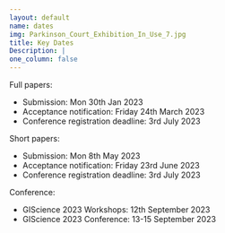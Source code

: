```yaml
---
layout: default
name: dates
img: Parkinson_Court_Exhibition_In_Use_7.jpg
title: Key Dates
Description: |
one_column: false
---
```


Full papers:

 - Submission: Mon 30th Jan 2023 
 - Acceptance notification: Friday 24th March 2023
 - Conference registration deadline: 3rd July 2023

Short papers:

 - Submission: Mon 8th May 2023
 - Acceptance notification: Friday 23rd June 2023
 - Conference registration deadline: 3rd July 2023
 
 
Conference:

 - GIScience 2023 Workshops: 12th September 2023
 - GIScience 2023 Conference: 13-15 September 2023
 

